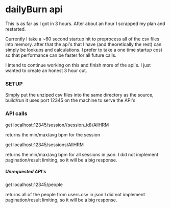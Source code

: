 # dailyBurn api

This is as far as I got in 3 hours. After about an hour I scrapped my plan and restarted.

Currently I take a ~60 second startup hit to preprocess all of the csv files into memory. after that the api's that I have (and theoretically the rest) can simply be lookups and calculations. I prefer to take a one time startup cost so that performance can be faster for all future calls.

I intend to continue working on this and finish more of the api's. I just wanted to create an honest 3 hour cut.

### SETUP

Simply put the unziped csv files into the same directory as the source, build/run
it uses port 12345 on the machine to serve the API's

### API calls
get localhost:12345/session/{session_id}/AllHRM

returns the min/max/avg bpm for the session

get localhost:12345/sessions/AllHRM

returns the min/max/avg bpm for all sessions in json.
I did not implement pagination/result limiting, so it will be a big response.

##### Unrequested API's
get localhost:12345/people

returns all of the people from users.csv in json
I did not implement pagination/result limiting, so it will be a big response.
